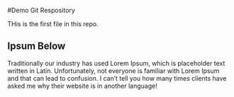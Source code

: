#Demo Git Respository 

THis is the first file in this repo.

## Ipsum Below 

Traditionally our industry has used Lorem Ipsum, 
which is placeholder text written in Latin. Unfortunately, 
not everyone is familiar with Lorem Ipsum and that can lead to 
confusion. I can’t tell you how many times clients have asked 
me why their website is in another language!